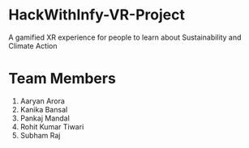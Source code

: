 # HackWithInfy-VR-Project
A gamified XR experience for people to learn about Sustainability and Climate Action

# Team Members
1. Aaryan Arora
2. Kanika Bansal
3. Pankaj Mandal
4. Rohit Kumar Tiwari
5. Subham Raj

